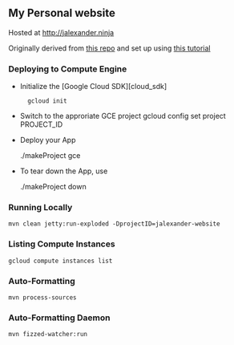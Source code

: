 ## My Personal website

Hosted at http://jalexander.ninja

Originally derived from [this repo](https://github.com/GoogleCloudPlatform/getting-started-java)
and set up using [this tutorial](https://cloud.google.com/java/docs/tutorials/getting-started-on-compute-engine)

### Deploying to Compute Engine

* Initialize the [Google Cloud SDK][cloud_sdk]

        gcloud init

* Switch to the approriate GCE project
        gcloud config set project PROJECT_ID

* Deploy your App

    ./makeProject gce

* To tear down the App, use

    ./makeProject down

### Running Locally

    mvn clean jetty:run-exploded -DprojectID=jalexander-website

### Listing Compute Instances

    gcloud compute instances list

### Auto-Formatting

    mvn process-sources

### Auto-Formatting Daemon

    mvn fizzed-watcher:run